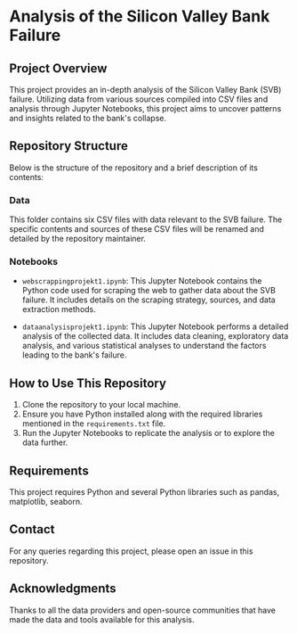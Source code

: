 # Analysis of the Silicon Valley Bank Failure

## Project Overview
This project provides an in-depth analysis of the Silicon Valley Bank (SVB) failure. Utilizing data from various sources compiled into CSV files and analysis through Jupyter Notebooks, this project aims to uncover patterns and insights related to the bank's collapse.

## Repository Structure
Below is the structure of the repository and a brief description of its contents:

### Data
This folder contains six CSV files with data relevant to the SVB failure. The specific contents and sources of these CSV files will be renamed and detailed by the repository maintainer.

### Notebooks
- `webscrappingprojekt1.ipynb`: This Jupyter Notebook contains the Python code used for scraping the web to gather data about the SVB failure. It includes details on the scraping strategy, sources, and data extraction methods.
  
- `dataanalysisprojekt1.ipynb`: This Jupyter Notebook performs a detailed analysis of the collected data. It includes data cleaning, exploratory data analysis, and various statistical analyses to understand the factors leading to the bank's failure.

## How to Use This Repository
1. Clone the repository to your local machine.
2. Ensure you have Python installed along with the required libraries mentioned in the `requirements.txt` file.
3. Run the Jupyter Notebooks to replicate the analysis or to explore the data further.

## Requirements
This project requires Python and several Python libraries such as pandas, matplotlib, seaborn.


## Contact
For any queries regarding this project, please open an issue in this repository.

## Acknowledgments
Thanks to all the data providers and open-source communities that have made the data and tools available for this analysis.
